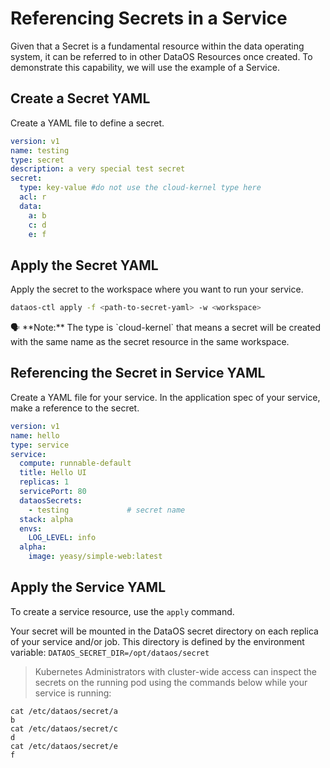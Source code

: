 # Referencing Secrets in a Service

Given that a Secret is a fundamental resource within the data operating system, it can be referred to in other DataOS Resources once created. To demonstrate this capability, we will use the example of a Service.

## Create a Secret YAML

Create a YAML file to define a secret.

```yaml
version: v1
name: testing
type: secret
description: a very special test secret
secret:
  type: key-value #do not use the cloud-kernel type here
  acl: r
  data:
    a: b
    c: d
    e: f
```

## Apply the Secret YAML

Apply the secret to the workspace where you want to run your service.

```bash
dataos-ctl apply -f <path-to-secret-yaml> -w <workspace>
```

<aside>
🗣 **Note:** The type is `cloud-kernel` that means a secret will be created with the same name as the secret resource in the same workspace.

</aside>

## Referencing the Secret in Service YAML

Create a YAML file for your service. In the application spec of your service, make a reference to the secret.

```yaml
version: v1
name: hello
type: service
service:
  compute: runnable-default
  title: Hello UI
  replicas: 1
  servicePort: 80
  dataosSecrets:
    - testing             # secret name
  stack: alpha
  envs:
    LOG_LEVEL: info
  alpha:
    image: yeasy/simple-web:latest
```

## Apply the Service YAML

To create a service resource, use the `apply` command.

Your secret will be mounted in the DataOS secret directory on each replica of your service and/or job. This directory is defined by the environment variable: `DATAOS_SECRET_DIR=/opt/dataos/secret`

> Kubernetes Administrators with cluster-wide access can inspect the secrets on the running pod using the commands below while your service is running:
> 

```
cat /etc/dataos/secret/a
b
cat /etc/dataos/secret/c
d
cat /etc/dataos/secret/e
f
```
